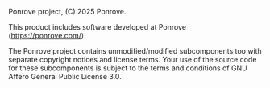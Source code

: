 Ponrove project, (C) 2025 Ponrove.

This product includes software developed at Ponrove (https://ponrove.com/).

The Ponrove project contains unmodified/modified subcomponents too with
separate copyright notices and license terms. Your use of the source
code for these subcomponents is subject to the terms and conditions
of GNU Affero General Public License 3.0.
